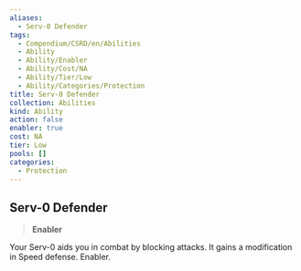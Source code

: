 ```yaml
---
aliases:
  - Serv-0 Defender
tags:
  - Compendium/CSRD/en/Abilities
  - Ability
  - Ability/Enabler
  - Ability/Cost/NA
  - Ability/Tier/Low
  - Ability/Categories/Protection
title: Serv-0 Defender
collection: Abilities
kind: Ability
action: false
enabler: true
cost: NA
tier: Low
pools: []
categories:
  - Protection
---
```

## Serv-0 Defender    
>**Enabler**  
    
Your Serv-0 aids you in combat by blocking attacks. It gains a modification in Speed defense. Enabler.